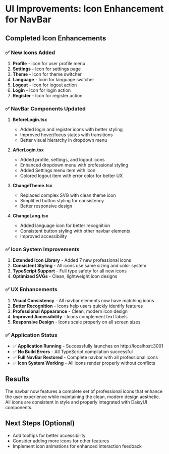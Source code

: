 # UI Improvements: Icon Enhancement for NavBar

## Completed Icon Enhancements

### ✅ New Icons Added
1. **Profile** - Icon for user profile menu
2. **Settings** - Icon for settings page
3. **Theme** - Icon for theme switcher
4. **Language** - Icon for language switcher  
5. **Logout** - Icon for logout action
6. **Login** - Icon for login action
7. **Register** - Icon for register action

### ✅ NavBar Components Updated
1. **BeforeLogin.tsx**
   - Added login and register icons with better styling
   - Improved hover/focus states with transitions
   - Better visual hierarchy in dropdown menu

2. **AfterLogin.tsx** 
   - Added profile, settings, and logout icons
   - Enhanced dropdown menu with professional styling
   - Added Settings menu item with icon
   - Colored logout item with error color for better UX

3. **ChangeTheme.tsx**
   - Replaced complex SVG with clean theme icon
   - Simplified button styling for consistency
   - Better responsive design

4. **ChangeLang.tsx**
   - Added language icon for better recognition
   - Consistent button styling with other navbar elements
   - Improved accessibility

### ✅ Icon System Improvements
1. **Extended Icon Library** - Added 7 new professional icons
2. **Consistent Styling** - All icons use same sizing and color system
3. **TypeScript Support** - Full type safety for all new icons
4. **Optimized SVGs** - Clean, lightweight icon designs

### ✅ UX Enhancements
1. **Visual Consistency** - All navbar elements now have matching icons
2. **Better Recognition** - Icons help users quickly identify features
3. **Professional Appearance** - Clean, modern icon design
4. **Improved Accessibility** - Icons complement text labels
5. **Responsive Design** - Icons scale properly on all screen sizes

### ✅ Application Status
- ✅ **Application Running** - Successfully launches on http://localhost:3001
- ✅ **No Build Errors** - All TypeScript compilation successful
- ✅ **Full NavBar Restored** - Complete navbar with all professional icons
- ✅ **Icon System Working** - All icons render properly without conflicts

## Results
The navbar now features a complete set of professional icons that enhance the user experience while maintaining the clean, modern design aesthetic. All icons are consistent in style and properly integrated with DaisyUI components.

## Next Steps (Optional)
- Add tooltips for better accessibility
- Consider adding more icons for other features
- Implement icon animations for enhanced interaction feedback
